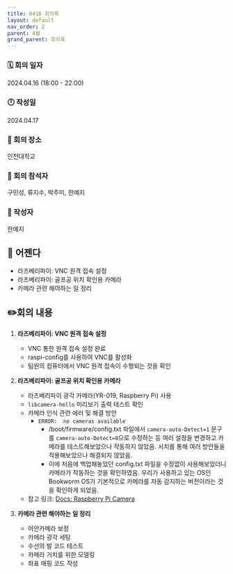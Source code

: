 ```yaml
---
title: 0416 회의록
layout: default
nav_order: 2
parent: 4월
grand_parent: 회의록
---
```


### 🗓️ 회의 일자

2024.04.16
(18:00 - 22:00)

### 🕛 작성일

2024.04.17

### 🚩 회의 장소

인천대학교

### 🤝 회의 참석자

구민성, 류지수, 박주미, 한예지

### 🙎 작성자

한예지

## 📣 어젠다

- 라즈베리파이: VNC 원격 접속 설정
- 라즈베리파이: 골프공 위치 확인용 카메라
- 카메라 관련 해야하는 일 정리

## ✏️회의 내용

1. **라즈베리파이: VNC 원격 접속 설정**

   - VNC 통한 원격 접속 설정 완료
   - raspi-config를 사용하여 VNC를 활성화
   - 팀원의 컴퓨터에서 VNC 원격 접속이 수행되는 것을 확인
     <br/>

2. **라즈베리파이: 골프공 위치 확인용 카메라**

   - 라즈베리파이 광각 카메라(YR-019, Raspberry Pi) 사용
   - `libcamera-hello` 미리보기 출력 테스트 확인
   - 카메라 인식 관련 에러 및 해결 방안
        - `ERROR:  no cameras available`
             - /boot/firmware/config.txt 파일에서 `camera-auto-Detect=1` 문구를 `camera-auto-Detect=0`으로 수정하는 등 여러 설정을 변경하고 카메라를 테스트해보았으나 작동하지 않았음. 서치를 통해 여러 방안들을 적용해보았으나 해결되지 않았음. 
             - 이에 처음에 백업해놓았던 config.txt 파일을 수정없이 사용해보았더니 카메라가 작동하는 것을 확인하였음. 우리가 사용하고 있는 OS인 Bookworm OS가 기본적으로 카메라를 자동 감지하는 버전이라는 것을 확인하게 되었음.
   - 참고 링크: [Docs: Raspberry Pi Camera](https://www.raspberrypi.com/documentation/computers/camera_software.html#introducing-the-raspberry-pi-cameras)
     <br/>

3. **카메라 관련 해야하는 일 정리**

   - 어안카메라 보정
   - 카메라 광각 세팅
   - 수선의 발 코드 테스트 
   - 카메라 거치를 위한 모델링
   - 좌표 매핑 코드 작성